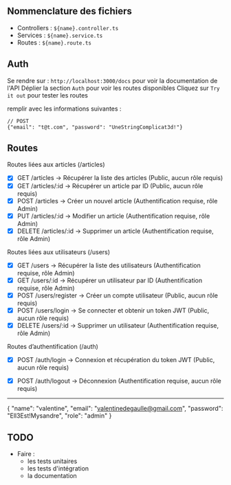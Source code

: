 ## Nommenclature des fichiers

- Controllers : `${name}.controller.ts`
- Services : `${name}.service.ts`
- Routes : `${name}.route.ts`

## Auth

Se rendre sur : `http://localhost:3000/docs` pour voir la documentation de l'API
Déplier la section `Auth` pour voir les routes disponibles
Cliquez sur `Try it out` pour tester les routes

remplir avec les informations suivantes :

```JSONb
// POST
{"email": "t@t.com", "password": "UneStringComplicat3d!"}
```

## Routes

Routes liées aux articles (/articles)

- [x] GET /articles → Récupérer la liste des articles (Public, aucun rôle requis)
- [x] GET /articles/:id → Récupérer un article par ID (Public, aucun rôle requis)
- [x] POST /articles → Créer un nouvel article (Authentification requise, rôle Admin)
- [x] PUT /articles/:id → Modifier un article (Authentification requise, rôle Admin)
- [x] DELETE /articles/:id → Supprimer un article (Authentification requise, rôle Admin)

Routes liées aux utilisateurs (/users)

- [x] GET /users → Récupérer la liste des utilisateurs (Authentification requise, rôle Admin)
- [x] GET /users/:id → Récupérer un utilisateur par ID (Authentification requise, rôle Admin)
- [x] POST /users/register → Créer un compte utilisateur (Public, aucun rôle requis)
- [x] POST /users/login → Se connecter et obtenir un token JWT (Public, aucun rôle requis)
- [x] DELETE /users/:id → Supprimer un utilisateur (Authentification requise, rôle Admin)

Routes d’authentification (/auth)

- [x] POST /auth/login → Connexion et récupération du token JWT (Public, aucun rôle requis)
- [x] POST /auth/logout → Déconnexion (Authentification requise, aucun rôle requis)



---
{
  "name": "valentine",
  "email": "valentinedegaulle@gmail.com",
  "password": "Ell3Est!Mysandre",
  "role": "admin"
}


## TODO
- Faire :
  - les tests unitaires
  - les tests d'intégration
  - la documentation



